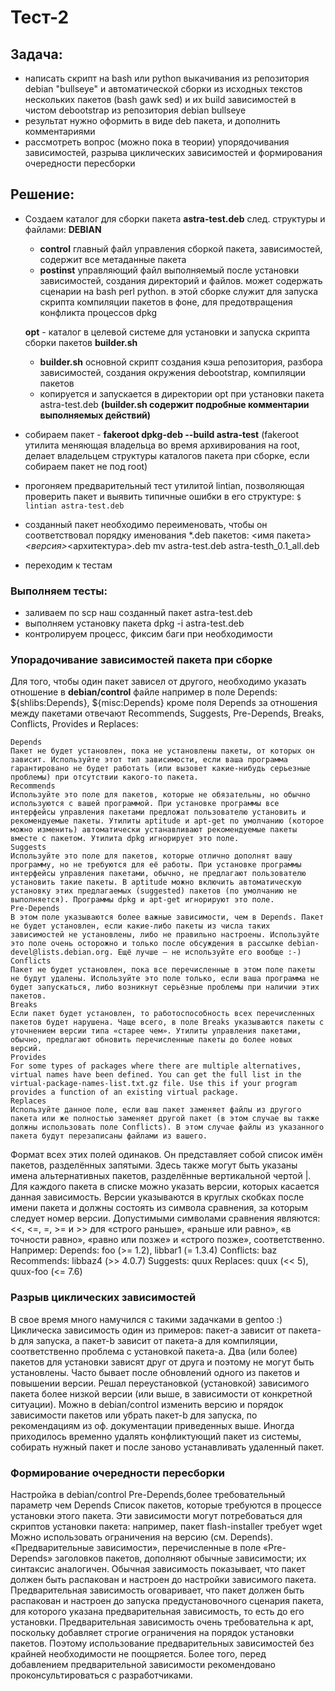 # Тест-2 

## Задача:
- написать скрипт на bash или python выкачивания из репозитория debian "bullseye" и автоматической сборки из исходных текстов нескольких пакетов (bash gawk sed) и их build зависимостей в чистом debootstrap из репозитория debian bullseye
- результат нужно оформить в виде deb пакета, и дополнить комментариями
- рассмотреть вопрос (можно пока в теории) упорядочивания зависимостей, разрыва циклических
зависимостей и формирования очередности пересборки

## Решение:
- Создаем каталог для сборки пакета **astra-test.deb** след. структуры и файлами:
**DEBIAN** 
     - **control** главный файл управления сборкой пакета, зависимостей, содержит все метаданные пакета
     - **postinst** управляющий файл выполняемый после установки зависимостей, создания директорий и файлов. может содержать сценарии на bash perl python. в этой сборке служит для запуска скрипта компиляции пакетов в фоне, для предотвращения конфликта процессов dpkg

  **opt** - каталог в целевой системе для установки и запуска скрипта сборки пакетов **builder.sh**
  - **builder.sh** основной скрипт создания кэша репозитория, разбора зависимостей, создания окружения debootstrap, компиляции пакетов 
  - копируется и запускается в директории opt при установки пакета astra-test.deb **(builder.sh содержит подробные комментарии выполняемых действий)**
- собираем пакет - **fakeroot dpkg-deb --build astra-test** (fakeroot утилита меняющая владельца во время архивирования на root, делает владельцем структуры каталогов пакета при сборке, если собираем пакет не под root)
- прогоняем предварительный тест утилитой lintian, позволяющая проверить пакет и выявить типичные ошибки в его структуре: ```$ lintian astra-test.deb```
- cозданный пакет необходимо переименовать, чтобы он соответствовал порядку именования *.deb пакетов: <имя пакета>_<версия>_<архитектура>.deb
  mv astra-test.deb astra-testh_0.1_all.deb
- переходим к тестам

### Выполняем тесты:
* заливаем по scp наш созданный пакет astra-test.deb
* выполняем установку пакета dpkg -i astra-test.deb
* контролируем процесс, фиксим баги при необходимости

### Упорадочивание зависимостей пакета при сборке
Для того, чтобы один пакет зависел от другого, необходимо указать отношение в **debian/control** файле например в поле Depends: \${shlibs:Depends}, ${misc:Depends} кроме поля Depends за отношения между пакетами отвечают Recommends, Suggests, Pre-Depends, Breaks, Conflicts, Provides и Replaces:

    Depends
    Пакет не будет установлен, пока не установлены пакеты, от которых он зависит. Используйте этот тип зависимости, если ваша программа гарантировано не будет работать (или вызовет какие-нибудь серьезные проблемы) при отсутствии какого-то пакета.
    Recommends
    Используйте это поле для пакетов, которые не обязательны, но обычно используются с вашей программой. При установке программы все интерфейсы управления пакетами предложат пользователю установить и рекомендуемые пакеты. Утилиты aptitude и apt-get по умолчанию (которое можно изменить) автоматически устанавливают рекомендуемые пакеты вместе с пакетом. Утилита dpkg игнорирует это поле.
    Suggests
    Используйте это поле для пакетов, которые отлично дополнят вашу программу, но не требуются для её работы. При установке программы интерфейсы управления пакетами, обычно, не предлагают пользователю установить такие пакеты. В aptitude можно включить автоматическую установку этих предлагаемых (suggested) пакетов (по умолчанию не выполняется). Программы dpkg и apt-get игнорируют это поле.
    Pre-Depends
    В этом поле указываются более важные зависимости, чем в Depends. Пакет не будет установлен, если какие-либо пакеты из числа таких зависимостей не установлены, либо не правильно настроены. Используйте это поле очень осторожно и только после обсуждения в рассылке debian-devel@lists.debian.org. Ещё лучше — не используйте его вообще :-)
    Conflicts
    Пакет не будет установлен, пока все перечисленные в этом поле пакеты не будут удалены. Используйте это поле только, если ваша программа не будет запускаться, либо возникнут серьёзные проблемы при наличии этих пакетов.
    Breaks
    Если пакет будет установлен, то работоспособность всех перечисленных пакетов будет нарушена. Чаще всего, в поле Breaks указываются пакеты с уточнением версии типа «старее чем». Утилиты управления пакетами, обычно, предлагают обновить перечисленные пакеты до более новых версий.
    Provides
    For some types of packages where there are multiple alternatives, virtual names have been defined. You can get the full list in the virtual-package-names-list.txt.gz file. Use this if your program provides a function of an existing virtual package.
    Replaces
    Используйте данное поле, если ваш пакет заменяет файлы из другого пакета или же полностью заменяет другой пакет (в этом случае вы также должны использовать поле Conflicts). В этом случае файлы из указанного пакета будут перезаписаны файлами из вашего.

Формат всех этих полей одинаков. Он представляет собой список имён пакетов, разделённых запятыми. Здесь также могут быть указаны имена альтернативных пакетов, разделённые вертикальной чертой |.
Для каждого пакета в списке можно указать версии, которых касается данная зависимость. Версии указываются в круглых скобках после имени пакета и должны состоять из символа сравнения, за которым следует номер версии. Допустимыми символами сравнения являются: <<, <=, =, >= и >> для «строго раньше», «раньше или равно», «в точности равно», «равно или позже» и «строго позже», соответственно. Например:
Depends: foo (>= 1.2), libbar1 (= 1.3.4)
Conflicts: baz
Recommends: libbaz4 (>> 4.0.7)
Suggests: quux
Replaces: quux (<< 5), quux-foo (<= 7.6)

### Разрыв циклических зависимостей
 В свое время много намучился с такими задачками в gentoo :)
 Циклическа зависимость один из примеров: 
пакет-а зависит от пакета-b для запуска, а пакет-b зависит от пакета-а для компиляции, соответственно проблема с установкой пакета-а. Два (или более) пакетов для установки зависят друг от друга и поэтому не могут быть установлены. Часто бывает после обновлений одного из пакетов и повышении версии.
Решал переустановкой (установкой) зависимого пакета более низкой версии (или выше, в зависимости от конкретной ситуации). Можно в debian/control изменить версию и порядок зависимости пакетов или убрать пакет-b для запуска, по рекомендациям из оф. документации приведенных выше.
Иногда приходилось временно удалять конфликтующий пакет из системы, собирать нужный пакет и после заново устанавливать удаленный пакет.


### Формирование очередности пересборки
Настройка в debian/control
Pre-Depends,более требовательный параметр чем Depends
Список пакетов, которые требуются в процессе установки этого пакета.
Эти зависимости могут потребоваться для скриптов установки пакета: например, пакет flash-installer требует wget Можно использовать ограничения на версию (см. Depends).
«Предварительные зависимости», перечисленные в поле «Pre-Depends» заголовков пакетов, дополняют обычные зависимости; их синтаксис аналогичен. Обычная зависимость показывает, что пакет должен быть распакован и настроен до настройки зависимого пакета. Предварительная зависимость оговаривает, что пакет должен быть распакован и настроен до запуска предустановочного сценария пакета, для которого указана предварительная зависимость, то есть до его установки.
Предварительная зависимость очень требовательна к apt, поскольку добавляет строгие ограничения на порядок установки пакетов. Поэтому использование предварительных зависимостей без крайней необходимости не поощряется. Более того, перед добавлением предварительной зависимости рекомендовано проконсультироваться с разработчиками.